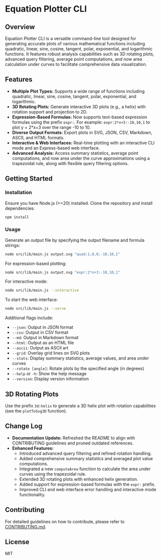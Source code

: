 # Equation Plotter CLI

## Overview

Equation Plotter CLI is a versatile command-line tool designed for generating accurate plots of various mathematical functions including quadratic, linear, sine, cosine, tangent, polar, exponential, and logarithmic functions. It features robust analysis capabilities such as 3D rotating plots, advanced query filtering, average point computations, and now area calculation under curves to facilitate comprehensive data visualization.

## Features

- **Multiple Plot Types:** Supports a wide range of functions including quadratic, linear, sine, cosine, tangent, polar, exponential, and logarithmic.
- **3D Rotating Plots:** Generate interactive 3D plots (e.g., a helix) with rotation support and projection to 2D.
- **Expression-Based Formulas:** Now supports text-based expression formulas using the prefix `expr:`. For example: `expr:2*x+3:-10,10,1` to plot y = 2*x+3 over the range -10 to 10.
- **Diverse Output Formats:** Export plots in SVG, JSON, CSV, Markdown, ASCII, and HTML formats.
- **Interactive & Web Interfaces:** Real-time plotting with an interactive CLI mode and an Express-based web interface.
- **Advanced Analysis:** Access summary statistics, average point computations, and now area under the curve approximations using a trapezoidal rule, along with flexible query filtering options.

## Getting Started

### Installation

Ensure you have Node.js (>=20) installed. Clone the repository and install dependencies:

```bash
npm install
```

### Usage

Generate an output file by specifying the output filename and formula strings:

```bash
node src/lib/main.js output.svg "quad:1,0,0,-10,10,1"
```

For expression-based plotting:

```bash
node src/lib/main.js output.svg "expr:2*x+3:-10,10,1"
```

For interactive mode:

```bash
node src/lib/main.js --interactive
```

To start the web interface:

```bash
node src/lib/main.js --serve
```

Additional flags include:

- `--json`: Output in JSON format
- `--csv`: Output in CSV format
- `--md`: Output in Markdown format
- `--html`: Output as an HTML file
- `--ascii`: Output as ASCII art
- `--grid`: Overlay grid lines on SVG plots
- `--stats`: Display summary statistics, average values, and area under curves
- `--rotate [angle]`: Rotate plots by the specified angle (in degrees)
- `--help` or `-h`: Show the help message
- `--version`: Display version information

## 3D Rotating Plots

Use the prefix `3d:helix` to generate a 3D helix plot with rotation capabilities (see the `plotToSvg3D` function).

## Change Log

- **Documentation Update:** Refreshed the README to align with CONTRIBUTING guidelines and pruned outdated references.
- **Enhanced Features:**
  - Introduced advanced query filtering and refined rotation handling.
  - Added comprehensive summary statistics and averaged plot value computations.
  - Integrated a new `computeArea` function to calculate the area under curves using the trapezoidal rule.
  - Extended 3D rotating plots with enhanced helix generation.
  - Added support for expression-based formulas with the `expr:` prefix.
  - Improved CLI and web interface error handling and interactive mode functionality.

## Contributing

For detailed guidelines on how to contribute, please refer to [CONTRIBUTING.md](CONTRIBUTING.md).

## License

MIT
